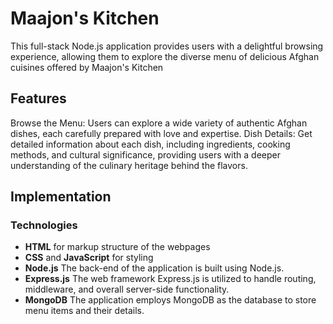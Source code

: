 # Maajon's Kitchen

This full-stack Node.js application provides users with a delightful browsing experience, allowing them to explore the diverse menu of delicious Afghan cuisines offered by Maajon's Kitchen

## Features

Browse the Menu: Users can explore a wide variety of authentic Afghan dishes, each carefully prepared with love and expertise.
Dish Details: Get detailed information about each dish, including ingredients, cooking methods, and cultural significance, providing users with a deeper understanding of the culinary heritage behind the flavors.

## Implementation

### Technologies

- **HTML** for markup structure of the webpages
- **CSS** and **JavaScript** for styling
- **Node.js** The back-end of the application is built using Node.js.
- **Express.js** The web framework Express.js is utilized to handle routing, middleware, and overall server-side functionality.
- **MongoDB** The application employs MongoDB as the database to store menu items and their details.
